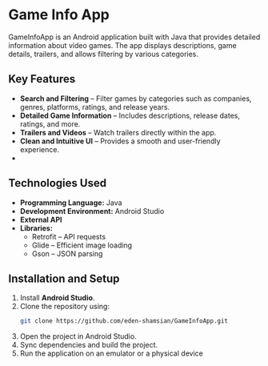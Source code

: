 # Game Info App

GameInfoApp is an Android application built with Java that provides detailed information about video games. The app displays descriptions, game details, trailers, and allows filtering by various categories.

## Key Features
- **Search and Filtering** – Filter games by categories such as companies, genres, platforms, ratings, and release years.
- **Detailed Game Information** – Includes descriptions, release dates, ratings, and more.
- **Trailers and Videos** – Watch trailers directly within the app.
- **Clean and Intuitive UI** – Provides a smooth and user-friendly experience.
- 
## Technologies Used
- **Programming Language:** Java
- **Development Environment:** Android Studio
- **External API** 
- **Libraries:**
  - Retrofit – API requests
  - Glide – Efficient image loading
  - Gson – JSON parsing

## Installation and Setup
1. Install **Android Studio**.
2. Clone the repository using:
   ```sh
   git clone https://github.com/eden-shamsian/GameInfoApp.git
3. Open the project in Android Studio.
4. Sync dependencies and build the project.
5. Run the application on an emulator or a physical device
